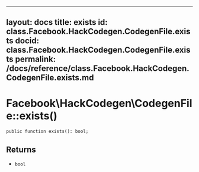 
***

layout: docs
title: exists
id: class.Facebook.HackCodegen.CodegenFile.exists
docid: class.Facebook.HackCodegen.CodegenFile.exists
permalink: /docs/reference/class.Facebook.HackCodegen.CodegenFile.exists.md
---







# Facebook\\HackCodegen\\CodegenFile::exists()




``` Hack
public function exists(): bool;
```




## Returns




* ` bool `
